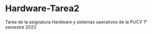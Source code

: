 # Hardware-Tarea2
Tarea de la asignatura Hardware y sistemas operativos de la PUCV 1° semestre 2023
